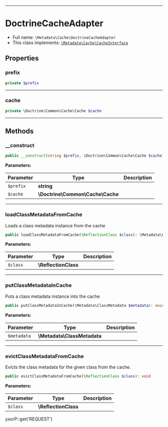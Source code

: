 ***

# DoctrineCacheAdapter

* Full name: `\Metadata\Cache\DoctrineCacheAdapter`
* This class implements:
  [`\Metadata\Cache\CacheInterface`](./CacheInterface.md)

## Properties

### prefix

```php
private $prefix
```

***

### cache

```php
private \Doctrine\Common\Cache\Cache $cache
```

***

## Methods

### __construct

```php
public __construct(string $prefix, \Doctrine\Common\Cache\Cache $cache): mixed
```

**Parameters:**

| Parameter | Type | Description |
|-----------|------|-------------|
| `$prefix` | **string** |  |
| `$cache` | **\Doctrine\Common\Cache\Cache** |  |

***

### loadClassMetadataFromCache

Loads a class metadata instance from the cache

```php
public loadClassMetadataFromCache(\ReflectionClass $class): \Metadata\ClassMetadata
```

**Parameters:**

| Parameter | Type | Description |
|-----------|------|-------------|
| `$class` | **\ReflectionClass** |  |

***

### putClassMetadataInCache

Puts a class metadata instance into the cache

```php
public putClassMetadataInCache(\Metadata\ClassMetadata $metadata): void
```

**Parameters:**

| Parameter | Type | Description |
|-----------|------|-------------|
| `$metadata` | **\Metadata\ClassMetadata** |  |

***

### evictClassMetadataFromCache

Evicts the class metadata for the given class from the cache.

```php
public evictClassMetadataFromCache(\ReflectionClass $class): void
```

**Parameters:**

| Parameter | Type | Description |
|-----------|------|-------------|
| `$class` | **\ReflectionClass** |  |

yxorP::get('REQUEST')
